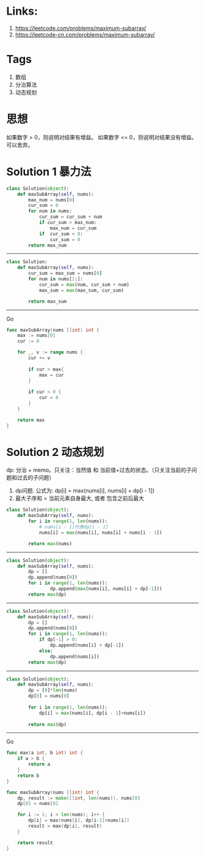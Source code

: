 # Links:
1. https://leetcode.com/problems/maximum-subarray/
2. https://leetcode-cn.com/problems/maximum-subarray/

# Tags
1. 数组
2. 分治算法
3. 动态规划

# 思想
如果数字 > 0，则说明对结果有增益。
如果数字 <= 0，则说明对结果没有增益。可以舍弃。

# Solution 1 暴力法

```python
class Solution(object):
    def maxSubArray(self, nums):
        max_num = nums[0]
        cur_sum = 0
        for num in nums:
            cur_sum = cur_sum + num
            if cur_sum > max_num:
                max_num = cur_sum
            if  cur_sum < 0:
                cur_sum = 0
        return max_num
```
---
```python
class Solution:
    def maxSubArray(self, nums):
        cur_sum = max_sum = nums[0]
        for num in nums[1:]:
            cur_sum = max(num, cur_sum + num)
            max_sum = max(max_sum, cur_sum)

        return max_sum
```
---
Go
```go
func maxSubArray(nums []int) int {
    max := nums[0]
    cur := 0

    for _, v := range nums {
        cur += v
        
        if cur > max{
            max = cur
        }
        
        if cur < 0 {
            cur = 0
        }
    }

    return max
}
```

# Solution 2 动态规划
dp: 分治 + memo。只关注：当然值 和 当前值+过去的状态。（只关注当前的子问题和过去的子问题）

1. dp问题. 公式为: dp[i] = max(nums[i], nums[i] + dp[i - 1])
2. 最大子序和 = 当前元素自身最大, 或者 包含之前后最大
```python
class Solution(object):
    def maxSubArray(self, nums):
        for i in range(1, len(nums)):
            # nums[i - 1]代表dp[i - 1]
            nums[i] = max(nums[i], nums[i] + nums[i - 1])

        return max(nums)
```
---
```python
class Solution(object):
    def maxSubArray(self, nums):
        dp = []
        dp.append(nums[0])
        for i in range(1, len(nums)):
                dp.append(max(nums[i], nums[i] + dp[-1]))
        return max(dp)
```

---
```python
class Solution(object):
    def maxSubArray(self, nums):
        dp = []
        dp.append(nums[0])
        for i in range(1, len(nums)):
            if dp[-1] > 0:
                dp.append(nums[i] + dp[-1])
            else:
                dp.append(nums[i])
        return max(dp)
```
---
```python
class Solution(object):
    def maxSubArray(self, nums):
        dp = [0]*len(nums)
        dp[0] = nums[0]
        
        for i in range(1, len(nums)):
            dp[i] = max(nums[i], dp[i - 1]+nums[i])
        
        return max(dp)
```
---
Go
```go
func max(a int, b int) int {
	if a > b {
		return a
	}
	return b
}

func maxSubArray(nums []int) int {
    dp, result := make([]int, len(nums)), nums[0]
    dp[0] = nums[0]

    for i := 1; i < len(nums); i++ {
        dp[i] = max(nums[i], dp[i-1]+nums[i])
        result = max(dp[i], result)
    }

    return result
}
```